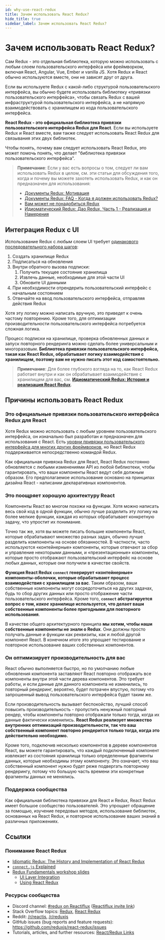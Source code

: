 ```yaml
---
id: why-use-react-redux
title: Зачем использовать React Redux?
hide_title: true
sidebar_label: Зачем использовать React Redux?
---
```


# Зачем использовать React Redux?

Сам Redux - это отдельная библиотека, которую можно использовать с любым слоем пользовательского интерфейса или фреймворком, включая React, Angular, Vue, Ember и vanilla JS. Хотя Redux и React обычно используются вместе, они не зависят друг от друга.

Если вы используете Redux с какой-либо структурой пользовательского интерфейса, вы обычно будете использовать библиотеку «привязки пользовательского интерфейса», чтобы связать Redux с вашей инфраструктурой пользовательского интерфейса, а не напрямую взаимодействовать с хранилищем из кода пользовательского интерфейса.

**React Redux - это официальная библиотека привязки пользовательского интерфейса Redux для React**. Если вы используете Redux и React вместе, вам также следует использовать React Redux для связывания этих двух библиотек.

Чтобы понять, почему вам следует использовать React Redux, это может помочь понять, что делает "библиотека привязки пользовательского интерфейса".

> **Примечание**: Если у вас есть вопросы о том, следует ли вам использовать Redux в целом, см. эти статьи для обсуждения того, когда и почему вы можете захотеть использовать Redux, и как он предназначен для использования:
>
> - [Документы Redux: Мотивация](https://redux.js.org/introduction/motivation)
> - [Документы Redux: FAQ - Когда я должен использовать Redux?](https://redux.js.org/faq/general#when-should-i-use-redux)
> - [Вам может не понадобиться Redux](https://medium.com/@dan_abramov/you-might-not-need-redux-be46360cf367)
> - [Идиоматический Redux: Дао Redux, Часть 1 - Реализация и Намерения](https://blog.isquaredsoftware.com/2017/05/idiomatic-redux-tao-of-redux-part-1/)

## Интеграция Redux с UI

Использование Redux с _любым_ слоем UI требует [одинакового последовательного набора шагов](https://blog.isquaredsoftware.com/presentations/workshops/redux-fundamentals/ui-layer.html#/4):

1. Создать хранилище Redux
2. Подписаться на обновления
3. Внутри обратного вызова подписки:
   1. Получить текущее состояние хранилища
   2. Извлечь данные, необходимые для этой части UI
   3. Обновите UI данными
4. При необходимости отрендерить пользовательский интерфейс с начальным состоянием
5. Отвечайте на ввод пользовательского интерфейса, отправляя действия Redux

Хотя эту логику можно написать вручную, это приведет к очень частому повторению. Кроме того, для оптимизации производительности пользовательского интерфейса потребуется сложная логика.

Процесс подписки на хранилище, проверка обновленных данных и запуск повторного рендеринга можно сделать более универсальным и многоразовым. **Библиотека привязки пользовательского интерфейса, такая как React Redux, обрабатывает логику взаимодействия с хранилищем, поэтому вам не нужно писать этот код самостоятельно.**

> **Примечание**: Для более глубокого взгляда на то, как React Redux работает внутри и как он обрабатывает взаимодействие с хранилищем для вас, см. **[Идиоматический Redux: История и реализация React Redux](https://blog.isquaredsoftware.com/2018/11/react-redux-history-implementation/)**.

## Причины использовать React Redux

### Это официальные привязки пользовательского интерфейса Redux для React

Хотя Redux можно использовать с любым уровнем пользовательского интерфейса, он изначально был разработан и предназначен для использования с React. Есть [уровни привязки пользовательского интерфейса для многих других фреймворков](https://redux.js.org/introduction/ecosystem#library-integration-and-bindings), но React Redux поддерживается непосредственно командой Redux.

Как официальная привязка Redux для React, React Redux постоянно обновляется с любыми изменениями API из любой библиотеки, чтобы гарантировать, что ваши компоненты React ведут себя должным образом. Его предполагаемое использование основано на принципах дизайна React - написании декларативных компонентов.

### Это поощряет хорошую архитектуру React

Компоненты React во многом похожи на функции. Хотя можно написать весь свой код в одной функции, обычно лучше разделить эту логику на более мелкие функции, каждая из которых обрабатывает конкретную задачу, что упростит их понимание.

Точно так же, хотя вы можете писать большие компоненты React, которые обрабатывают множество разных задач, обычно лучше разделить компоненты на основе обязанностей. В частности, часто используются «контейнерные» компоненты, которые отвечают за сбор и управление некоторыми данными, и «презентационные» компоненты, которые просто отображают пользовательский интерфейс на основе любых данных, которые они получили в качестве свойств.

**Функция React Redux `connect` генерирует «контейнерные» компоненты-оболочки, которые обрабатывают процесс взаимодействия с хранилищем за вас**. Таким образом, ваши собственные компоненты могут сосредоточиться на других задачах, будь то сбор других данных или просто отображение части пользовательского интерфейса. Кроме того, **`connect` абстрагируется вопрос о том, _какое_ хранилище используется, что делает ваши собственные компоненты более пригодными для повторного использования**.

В качестве общего архитектурного принципа **мы хотим, чтобы наши собственные компоненты не знали о Redux**. Они должны просто получать данные и функции как реквизиты, как и любой другой компонент React. В конечном итоге это упрощает тестирование и повторное использование ваших собственных компонентов.

### Он оптимизирует производительность для вас

React обычно выполняется быстро, но по умолчанию любые обновления компонента заставляют React повторно отображать все компоненты внутри этой части дерева компонентов. Это требует работы, и если данные для данного компонента не изменились, то повторный рендеринг, вероятно, будет потрачен впустую, потому что запрошенный вывод пользовательского интерфейса будет таким же.

Если производительность вызывает беспокойство, лучший способ повысить производительность - пропустить ненужный повторный рендер, чтобы компоненты повторно отображали только тогда, когда их данные фактически изменились. **React Redux реализует множество внутренних оптимизаций производительности, так что ваш собственный компонент повторно рендерится только тогда, когда это действительно необходимо.**

Кроме того, подключив несколько компонентов в дереве компонентов React, вы можете гарантировать, что каждый подключенный компонент извлекает из состояния хранилища только определенные фрагменты данных, которые необходимы этому компоненту. Это означает, что ваш собственный компонент нужно будет реже подвергать повторному рендерингу, потому что большую часть времени эти конкретные фрагменты данных не менялись.

### Поддержка сообщества

Как официальная библиотека привязки для React и Redux, React Redux имеет большое сообщество пользователей. Это упрощает обращение за помощью, изучение передовых методов, использование библиотек, основанных на React Redux, и повторное использование ваших знаний в различных приложениях.

## Ссылки

### Понимание React Redux

- [Idiomatic Redux: The History and Implementation of React Redux](https://blog.isquaredsoftware.com/2018/11/react-redux-history-implementation/)
- [`connect.js` Explained](https://gist.github.com/gaearon/1d19088790e70ac32ea636c025ba424e)
- [Redux Fundamentals workshop slides](https://blog.isquaredsoftware.com/2018/06/redux-fundamentals-workshop-slides/)
  - [UI Layer Integration](https://blog.isquaredsoftware.com/presentations/workshops/redux-fundamentals/ui-layer.html)
  - [Using React Redux](https://blog.isquaredsoftware.com/presentations/workshops/redux-fundamentals/react-redux.html)

### Ресурсы сообщества

- Discord channel: [#redux on Reactiflux](https://discord.gg/0ZcbPKXt5bZ6au5t) ([Reactiflux invite link](https://reactiflux.com))
- Stack Overflow topics: [Redux](https://stackoverflow.com/questions/tagged/redux), [React Redux](https://stackoverflow.com/questions/tagged/redux)
- Reddit: [/r/reactjs](https://www.reddit.com/r/reactjs/), [/r/reduxjs](https://www.reddit.com/r/reduxjs/)
- GitHub issues (bug reports and feature requests): https://github.com/reduxjs/react-redux/issues
- Tutorials, articles, and further resources: [React/Redux Links](https://github.com/markerikson/react-redux-links)
